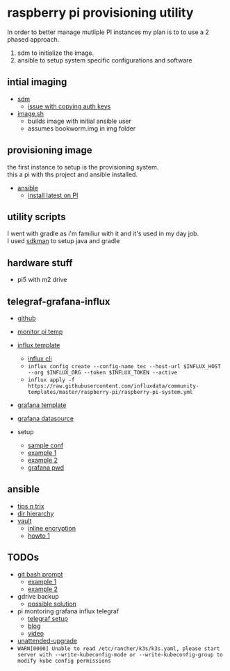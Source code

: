 # raspberry pi provisioning utility

In order to better manage mutliple PI instances my plan is to to use a 2 phased approach.
1. sdm to initialize the image.
2. ansible to setup system specific configurations and software 

## intial imaging
- [sdm](https://github.com/gitbls/sdm)
    - [issue with copying auth keys](https://github.com/gitbls/sdm/issues/196)
- [image.sh](src/sdm/image.sh)
    - builds image with initial ansible user
    - assumes bookworm.img in img folder

## provisioning image
the first instance to setup is the provisioning system.  
this a pi with ths project and ansible installed.  
- [ansible](https://docs.ansible.com/)
    - [install latest on PI](https://docs.ansible.com/ansible/latest/installation_guide/installation_distros.html#installing-ansible-on-debian)

## utility scripts
I went with gradle as i'm familiur with it and it's used in my day job.  
I used [sdkman](https://sdkman.io/) to setup java and gradle

## hardware stuff
- pi5 with m2 drive


## telegraf-grafana-influx
- [github](https://github.com/influxdata/telegraf/blob/master/docs/CONFIGURATION.md)
- [monitor pi temp](https://github.com/TheMickeyMike/raspberrypi-temperature-telegraf)
- [influx template](https://github.com/influxdata/community-templates/tree/master/raspberry-pi)
    - [influx cli](https://docs.influxdata.com/influxdb/cloud/reference/cli/influx/?t=Linux#provide-required-authentication-credentials)
    - ```influx config create --config-name tec --host-url $INFLUX_HOST --org $INFLUX_ORG --token $INFLUX_TOKEN --active```
    - ```influx apply -f https://raw.githubusercontent.com/influxdata/community-templates/master/raspberry-pi/raspberry-pi-system.yml```
- [grafana template](https://grafana.com/grafana/dashboards/10578-raspberry-pi-monitoring/)
- [grafana datasource](https://www.influxdata.com/blog/getting-started-influxdb-grafana/)

- setup
    - [sample conf](https://gist.github.com/atanasyanew/5c5db975a7179fc271daea43b6592b5b)
    - [example 1](https://community.influxdata.com/t/use-telegraf-to-get-metrics-from-raspberry-pi/26686)
    - [example 2](https://randomnerdtutorials.com/monitor-raspberry-pi-influxdb-telegraf/)
    - [grafana pwd](https://signoz.io/guides/what-is-the-default-username-and-password-for-grafana-login-page/)

## ansible
- [tips n trix](https://docs.ansible.com/ansible/latest/tips_tricks/index.html)
- [dir hierarchy](https://docs.ansible.com/ansible/latest/tips_tricks/sample_setup.html)
- [vault](https://docs.ansible.com/ansible/latest/vault_guide/index.html)
    - [inline encryption](https://docs.ansible.com/ansible/latest/vault_guide/vault_encrypting_content.html)
    - [howto 1](https://www.digitalocean.com/community/tutorials/how-to-use-vault-to-protect-sensitive-ansible-data)

## TODOs
- [git bash prompt](https://git-scm.com/book/pl/v2/Appendix-A:-Git-in-Other-Environments-Git-in-Bash)
    - [example 1](https://code.mendhak.com/simple-bash-prompt-for-developers-ps1-git/)
    - [example 2](https://www.baeldung.com/linux/bash-prompt-git)
- gdrive backup
    - [possible solution](https://github.com/dtsvetkov1/Google-Drive-sync)
- pi montoring grafana influx telegraf
    - [telegraf setup](https://randomnerdtutorials.com/monitor-raspberry-pi-influxdb-telegraf/)
    - [blog](https://www.kevsrobots.com/blog/telegraf-on-pi.html)
    - [video](https://www.youtube.com/watch?v=CrWh34bQK7M)
- [unattended-upgrade](https://wiki.debian.org/UnattendedUpgrades)
- ```WARN[0000] Unable to read /etc/rancher/k3s/k3s.yaml, please start server with --write-kubeconfig-mode or --write-kubeconfig-group to modify kube config permissions```
